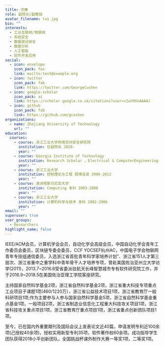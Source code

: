 ```yaml
---
title: 洪榛
role: 副院长/副教授
avatar_filename: tu1.jpg
bio: ""
interests:
  - 工业互联网/物联网
  - 系统安全
  - 数据驱动安全
  - 数据分析
  - 人工智能
  - 软件开发应用
social:
  - icon: envelope
    icon_pack: fas
    link: mailto:test@example.org
  - icon: twitter
    icon_pack: fab
    link: https://twitter.com/GeorgeCushen
  - icon: google-scholar
    icon_pack: ai
    link: https://scholar.google.co.uk/citations?user=sIwtMXoAAAAJ
  - icon: github
    icon_pack: fab
    link: https://github.com/gcushen
organizations:
  - name: Zhejiang University of Technology
    url: ""
education:
  courses:
    - course: 浙江工业大学网络空间安全研究院
      institution: 任副院长 2020-
      year: ""
    - course: Georgia Institute of Technology
      institution: Research Scholar ，Electrical & ComputerEngineering 2016-2018
      year: ""
    - course: 浙江工业大学
      institution: 控制理论与工程 硕博连读 2006-2012
      year: ""
    - course: 澳洲塔斯马尼亚大学
      institution: Computing 本科 2003-2006
      year: ""
    - course: 浙江工业大学
      institution: 计算机科学与技术 本科 2002-2006
      year: ""
email: ""
superuser: true
user_groups:
  - Researchers
highlight_name: false
---
```

IEEE/ACM会员，计算机学会会员，自动化学会高级会员，中国自动化学会青年工作委员会委员，区块链专委会委员，CCF YOCSEF杭州AC，中国电子学会物联网青年专技组通信委员，入选浙江省首批青年科学家培养计划”、浙江省151人才第三层次、浙江省重中之重学科中青年骨干人才培养专项，曾赴美国佐治亚州立大学访学(2011)，2013.7\~2016.6受省委派驻航天长峰智慧城市专有软件研究院工作，并于2016.9\~2018.5在美国佐治亚理工学院客座研究。

主持国家自然科学基金2项，浙江省自然科学基金2项，浙江省重大科技专项重点工业项目子课题1项(460/1220万），浙江省公益技术项目1项，浙江省教育厅一般科研项目1项;作为主要参与人参与国家自然科学基金5项，浙江省自然科学基金重点基金1项，一般项目2项，浙江省制造业信息化工程重大科技攻关项目1项，浙江省科技攻关重点项目1项，浙江省教育厅重点项目1项，浙江省重点创新团队项目1项。

至今，已在国内外重要期刊及国际会议上发表论文近40篇，申请发明专利近100余项(己授权40余项)，授权实用新型专利35项，软件著作权60余项。成功指导学生团队获得2018小平创新团队，全国挑战杯课外制作大赛一等奖1项，二等奖1项。